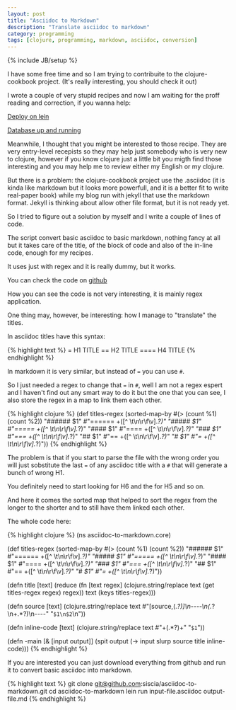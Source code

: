 ```yaml
---
layout: post
title: "Asciidoc to Markdown"
description: "Translate asciidoc to markdown"
category: programming
tags: [clojure, programming, markdown, asciidoc, conversion]
---
```

{% include JB/setup %}

I have some free time and so I am trying to contribuite to the clojure-cookbook project.
(It's really interesting, you should check it out)

I wrote a couple of very stupid recipes and now I am waiting for the proff reading and correction, if you wanna help:

[Deploy on lein](https://github.com/siscia/clojure-cookbook/blob/lein/deployment/deploy-on-lein/deploy-on-lein.asciidoc)

[Database up and running](https://github.com/siscia/clojure-cookbook/blob/database-up-n-running/databases/database-up-n-running/database-up-n-running.asciidoc)


Meanwhile, I thought that you might be interested to those recipe.
They are very entry-level recepists so they may help just somebody who is very new to clojure, however if you know clojure just a little bit you migth find those interesting and you may help me to review either my English or my clojure.

But there is a problem: the clojure-cookbook project use the .asciidoc (it is kinda like markdown but it looks more powerfull, and it is a better fit to write real-paper book) while my blog run with jekyll that use the markdown format.
Jekyll is thinking about allow other file format, but it is not ready yet.

So I tried to figure out a solution by myself and I write a couple of lines of code.

The script convert basic asciidoc to basic markdown, nothing fancy at all but it takes care of the title, of the block of code and also of the in-line code, enough for my recipes.

It uses just with regex and it is really dummy, but it works.

You can check the code on [github](https://github.com/siscia/asciidoc-to-markdown/)

How you can see the code is not very interesting, it is mainly regex application.

One thing may, however, be interesting: how I manage to "translate" the titles.

In asciidoc titles have this syntax:

{% highlight text %}
= H1 TITLE 
== H2 TITLE
==== H4 TITLE
{% endhighlight %}

In markdown it is very similar, but instead of `=` you can use `#`.

So I just needed a regex to change that `=` in `#`, well I am not a regex espert and I haven't find out any smart way to do it but the one that you can see, I also store the regex in a map to link them each other.

{% highlight clojure %}
(def titles-regex
  (sorted-map-by #(> (count %1) (count %2))
                 "###### $1" #"====== +([^ \t\n\r\f\v].*?)"
                 "##### $1" #"===== +([^ \t\n\r\f\v].*?)"
                 "#### $1" #"==== +([^ \t\n\r\f\v].*?)"
                 "### $1" #"=== +([^ \t\n\r\f\v].*?)"
                 "## $1" #"== +([^ \t\n\r\f\v].*?)"
                 "# $1" #"= +([^ \t\n\r\f\v].*?)"))
{% endhighlight %}

The problem is that if you start to parse the file with the wrong order you will just sobstitute the last `=` of any asciidoc title with a `#` that will generate a bunch of wrong H1.

You definitely need to start looking for H6 and the for H5 and so on.

And here it comes the sorted map that helped to sort the regex from the longer to the shorter and to still have them linked each other.

The whole code here:

{% highlight clojure %}
(ns asciidoc-to-markdown.core)

(def titles-regex
  (sorted-map-by #(> (count %1) (count %2))
                 "###### $1" #"====== +([^ \t\n\r\f\v].*?)"
                 "##### $1" #"===== +([^ \t\n\r\f\v].*?)"
                 "#### $1" #"==== +([^ \t\n\r\f\v].*?)"
                 "### $1" #"=== +([^ \t\n\r\f\v].*?)"
                 "## $1" #"== +([^ \t\n\r\f\v].*?)"
                 "# $1" #"= +([^ \t\n\r\f\v].*?)"))

(defn title [text]
  (reduce (fn [text regex]
            (clojure.string/replace text (get titles-regex regex) regex))
          text
          (keys titles-regex)))

(defn source [text]
  (clojure.string/replace text
                          #"\[source,(.*?)\]\n----\n(.*?\n+.*?)\n----"
                          "```$1\n$2```\n"))

(defn inline-code [text]
  (clojure.string/replace text
                          #"\+(.*?)\+"
                          "`$1`"))

(defn -main [& [input output]]
  (spit output (-> input
                   slurp
                   source
                   title
                   inline-code)))
{% endhighlight %}

If you are interested you can just download everything from github and run it to convert basic asciidoc into markdown.

{% highlight text %}
    git clone git@github.com:siscia/asciidoc-to-markdown.git
    cd asciidoc-to-markdown
    lein run input-file.asciidoc output-file.md
{% endhighlight %}